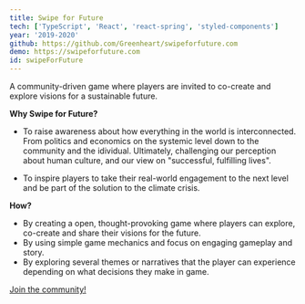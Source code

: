 ```yaml
---
title: Swipe for Future
tech: ['TypeScript', 'React', 'react-spring', 'styled-components']
year: '2019-2020'
github: https://github.com/Greenheart/swipeforfuture.com
demo: https://swipeforfuture.com
id: swipeForFuture
---
```


A community-driven game where players are invited to co-create and explore visions for a sustainable future.

**Why Swipe for Future?**

-   To raise awareness about how everything in the world is interconnected. From politics and economics on the systemic level down to the community and the idividual. Ultimately, challenging our perception about human culture, and our view on "successful, fulfilling lives".

-   To inspire players to take their real-world engagement to the next level and be part of the solution to the climate crisis.

**How?**

-   By creating a open, thought-provoking game where players can explore, co-create and share their visions for the future.
-   By using simple game mechanics and focus on engaging gameplay and story.
-   By exploring several themes or narratives that the player can experience depending on what decisions they make in game.

[Join the community!](https://swipeforfuture.com)
